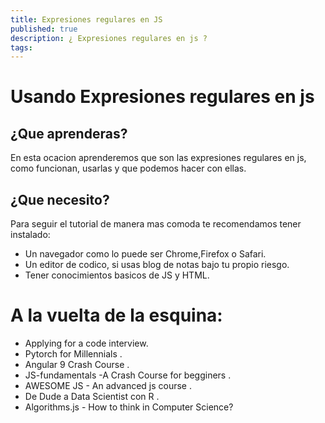 ```yaml
---
title: Expresiones regulares en JS
published: true
description: ¿ Expresiones regulares en js ?
tags: 
---
```

# Usando Expresiones regulares en js 

## ¿Que aprenderas?
En esta ocacion aprenderemos que son las expresiones regulares en js, como funcionan, usarlas y que podemos hacer con ellas.

## ¿Que necesito?
Para seguir el tutorial de manera mas comoda te recomendamos tener instalado: 
* Un navegador como lo puede ser Chrome,Firefox o Safari.
* Un editor de codico, si usas blog de notas bajo tu propio riesgo.
* Tener conocimientos basicos de JS y HTML.



# A la vuelta de la esquina:
* Applying for a code interview.
* Pytorch for Millennials .
* Angular 9 Crash Course .
* JS-fundamentals -A Crash Course for begginers .
* AWESOME JS - An advanced js course .
* De Dude a Data Scientist con R .
* Algorithms.js - How to think in Computer Science?
